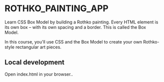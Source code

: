# ROTHKO_PAINTING_APP

Learn CSS Box Model by building a Rothko painting.
Every HTML element is its own box – with its own spacing and a border. This is called the Box Model.

In this course, you'll use CSS and the Box Model to create your own Rothko-style rectangular art pieces.

## Local development

Open index.html in your browser..
